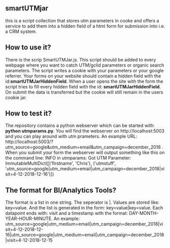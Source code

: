 ## smartUTMjar

this is a script collection that stores utm parameters in cooke and offers a service to add them into a hidden field of a html form for submission into i.e. a CRM system.

## How to use it?

There is the scrip SmartUTMJar.js. This script should be added to every webpage where you want to catch UTM/gclid parameters or organic search parameters.
The script writes a cookie with your parameters or your google referrer. Your forms on your website should contain a hidden field with the id:**smartUTMJarHiddenField**. When a user opens the site with the form the script tries to fill every hidden field with the id: **smartUTMJarHiddenField**. On submit the data is transferred but the cookie will still remain in the users cookie jar.

## How to test it?

The repository contains a python webserver which can be started with: **python utmparams.py**. You will find the webserver on http://localhost:5003 and you can play around with utm prameters. An example URL: http://localhost:5003/?utm_source=google&utm_medium=email&utm_campaign=december_2018 . When you submit your form the webserver will output something like this on the command line: INFO in utmparams: Got UTM Parameter: ImmutableMultiDict([('firstname', 'Chris'), ('utmstuff', 'utm_source=google|utm_medium=email|utm_campaign=december_2018|visit=4-12-2018-12-16')])

## The format for BI/Analytics Tools?

The format is a list in one string. The seperator is |. Values are stored like: key=value. And the list is generated in the form: key=value|key=value. Each datapoint ends with: visit and a timestamp with the format: DAY-MONTH-YEAR-HOUR-MINUTE. An example: utm_source=google|utm_medium=email|utm_campaign=december_2018|visit=4-12-2018-12-16|utm_source=google|utm_medium=email|utm_campaign=december_2018|visit=4-12-2018-12-15
